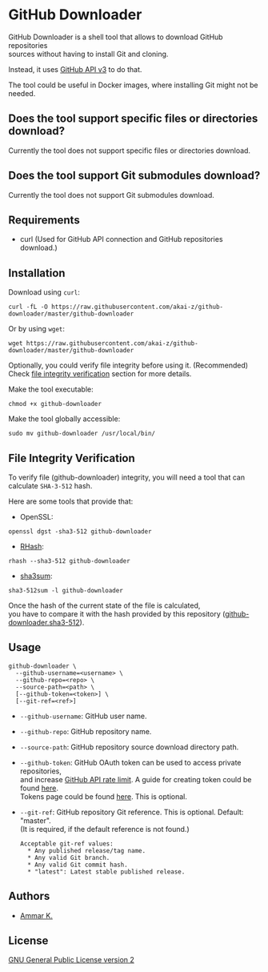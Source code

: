 # GitHub Downloader

GitHub Downloader is a shell tool that allows to download GitHub repositories  
sources without having to install Git and cloning.

Instead, it uses [GitHub API v3](https://developer.github.com/v3/) to do that.

The tool could be useful in Docker images, where installing Git might not be needed.

## Does the tool support specific files or directories download?

Currently the tool does not support specific files or directories download.

## Does the tool support Git submodules download?

Currently the tool does not support Git submodules download.

## Requirements

* curl (Used for GitHub API connection and GitHub repositories download.)

## Installation

Download using `curl`:
```
curl -fL -O https://raw.githubusercontent.com/akai-z/github-downloader/master/github-downloader
```

Or by using `wget`:
```
wget https://raw.githubusercontent.com/akai-z/github-downloader/master/github-downloader
```

Optionally, you could verify file integrity before using it. (Recommended)  
Check [file integrity verification](#file-integrity-verification) section for more details.

Make the tool executable:
```
chmod +x github-downloader
```

Make the tool globally accessible:
```
sudo mv github-downloader /usr/local/bin/
```

## File Integrity Verification

To verify file (github-downloader) integrity, you will need a tool that can calculate `SHA-3-512` hash.

Here are some tools that provide that:  
* OpenSSL:
```
openssl dgst -sha3-512 github-downloader
```

* [RHash](https://github.com/rhash/RHash):
```
rhash --sha3-512 github-downloader
```

* [sha3sum](https://github.com/maandree/sha3sum):
```
sha3-512sum -l github-downloader
```

Once the hash of the current state of the file is calculated,  
you have to compare it with the hash provided by this repository ([github-downloader.sha3-512](https://raw.githubusercontent.com/akai-z/github-downloader/master/github-downloader.sha3-512)).

## Usage

```
github-downloader \
  --github-username=<username> \
  --github-repo=<repo> \
  --source-path=<path> \
  [--github-token=<token>] \
  [--git-ref=<ref>]
```

* `--github-username`: GitHub user name.

* `--github-repo`: GitHub repository name.

* `--source-path`: GitHub repository source download directory path.

* `--github-token`: GitHub OAuth token can be used to access private repositories,  
and increase [GitHub API rate limit](https://developer.github.com/v3/#rate-limiting). A guide for creating token could be found [here](https://help.github.com/en/articles/creating-a-personal-access-token-for-the-command-line).  
Tokens page could be found [here](https://github.com/settings/tokens). This is optional.

* `--git-ref`: GitHub repository Git reference. This is optional. Default: "master".  
(It is required, if the default reference is not found.)

      Acceptable git-ref values:
        * Any published release/tag name.
        * Any valid Git branch.
        * Any valid Git commit hash.
        * "latest": Latest stable published release.

## Authors

* [Ammar K.](https://github.com/akai-z)

## License

[GNU General Public License version 2](LICENSE)

